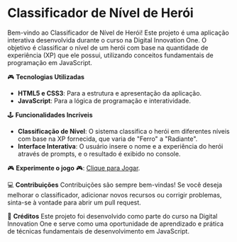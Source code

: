 # Classificador de Nível de Herói

Bem-vindo ao Classificador de Nível de Herói! Este projeto é uma aplicação interativa desenvolvida durante o curso na Digital Innovation One. O objetivo é classificar o nível de um herói com base na quantidade de experiência (XP) que ele possui, utilizando conceitos fundamentais de programação em JavaScript.

🎮 **Tecnologias Utilizadas**
- **HTML5 e CSS3**: Para a estrutura e apresentação da aplicação.
- **JavaScript**: Para a lógica de programação e interatividade.
  
🕹️ **Funcionalidades Incríveis**
- **Classificação de Nível**: O sistema classifica o herói em diferentes níveis com base na XP fornecida, que varia de "Ferro" a "Radiante".
- **Interface Interativa**: O usuário insere o nome e a experiência do herói através de prompts, e o resultado é exibido no console.

🎮 **Experimente o jogo** 🎮: [Clique para Jogar](https://rodrigor-ti.github.io/ClassificadorNivelHeroi). 

💻 **Contribuições** 
Contribuições são sempre bem-vindas! Se você deseja melhorar o classificador, adicionar novos recursos ou corrigir problemas, sinta-se à vontade para abrir um pull request.

👏 **Créditos**
Este projeto foi desenvolvido como parte do curso na Digital Innovation One e serve como uma oportunidade de aprendizado e prática de técnicas fundamentais de desenvolvimento em JavaScript.
